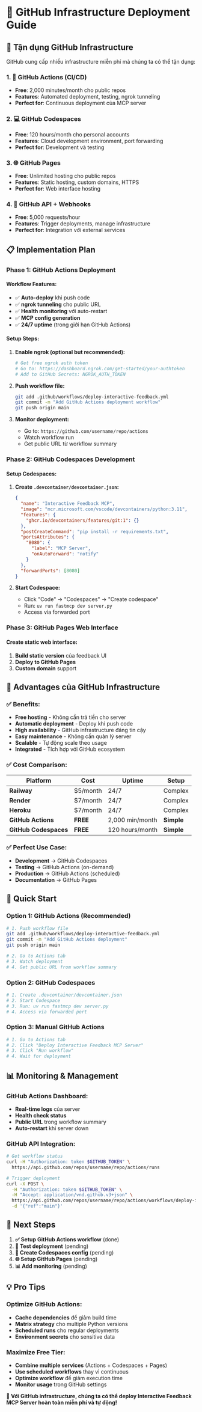 # 🚀 GitHub Infrastructure Deployment Guide

## 🎯 Tận dụng GitHub Infrastructure

GitHub cung cấp nhiều infrastructure miễn phí mà chúng ta có thể tận dụng:

### **1. 🔄 GitHub Actions (CI/CD)**
- **Free**: 2,000 minutes/month cho public repos
- **Features**: Automated deployment, testing, ngrok tunneling
- **Perfect for**: Continuous deployment của MCP server

### **2. 💻 GitHub Codespaces**
- **Free**: 120 hours/month cho personal accounts
- **Features**: Cloud development environment, port forwarding
- **Perfect for**: Development và testing

### **3. 🌐 GitHub Pages**
- **Free**: Unlimited hosting cho public repos
- **Features**: Static hosting, custom domains, HTTPS
- **Perfect for**: Web interface hosting

### **4. 🔧 GitHub API + Webhooks**
- **Free**: 5,000 requests/hour
- **Features**: Trigger deployments, manage infrastructure
- **Perfect for**: Integration với external services

## 📋 Implementation Plan

### **Phase 1: GitHub Actions Deployment**

#### **Workflow Features:**
- ✅ **Auto-deploy** khi push code
- ✅ **ngrok tunneling** cho public URL
- ✅ **Health monitoring** với auto-restart
- ✅ **MCP config generation**
- ✅ **24/7 uptime** (trong giới hạn GitHub Actions)

#### **Setup Steps:**

1. **Enable ngrok (optional but recommended):**
   ```bash
   # Get free ngrok auth token
   # Go to: https://dashboard.ngrok.com/get-started/your-authtoken
   # Add to GitHub Secrets: NGROK_AUTH_TOKEN
   ```

2. **Push workflow file:**
   ```bash
   git add .github/workflows/deploy-interactive-feedback.yml
   git commit -m "Add GitHub Actions deployment workflow"
   git push origin main
   ```

3. **Monitor deployment:**
   - Go to: `https://github.com/username/repo/actions`
   - Watch workflow run
   - Get public URL từ workflow summary

### **Phase 2: GitHub Codespaces Development**

#### **Setup Codespaces:**
1. **Create `.devcontainer/devcontainer.json`:**
   ```json
   {
     "name": "Interactive Feedback MCP",
     "image": "mcr.microsoft.com/vscode/devcontainers/python:3.11",
     "features": {
       "ghcr.io/devcontainers/features/git:1": {}
     },
     "postCreateCommand": "pip install -r requirements.txt",
     "portsAttributes": {
       "8080": {
         "label": "MCP Server",
         "onAutoForward": "notify"
       }
     },
     "forwardPorts": [8080]
   }
   ```

2. **Start Codespace:**
   - Click "Code" → "Codespaces" → "Create codespace"
   - Run: `uv run fastmcp dev server.py`
   - Access via forwarded port

### **Phase 3: GitHub Pages Web Interface**

#### **Create static web interface:**
1. **Build static version** của feedback UI
2. **Deploy to GitHub Pages**
3. **Custom domain** support

## 🎉 Advantages của GitHub Infrastructure

### **✅ Benefits:**
- **Free hosting** - Không cần trả tiền cho server
- **Automatic deployment** - Deploy khi push code
- **High availability** - GitHub infrastructure đáng tin cậy
- **Easy maintenance** - Không cần quản lý server
- **Scalable** - Tự động scale theo usage
- **Integrated** - Tích hợp với GitHub ecosystem

### **✅ Cost Comparison:**

| **Platform** | **Cost** | **Uptime** | **Setup** |
|--------------|----------|------------|-----------|
| **Railway** | $5/month | 24/7 | Complex |
| **Render** | $7/month | 24/7 | Complex |
| **Heroku** | $7/month | 24/7 | Complex |
| **GitHub Actions** | **FREE** | 2,000 min/month | **Simple** |
| **GitHub Codespaces** | **FREE** | 120 hours/month | **Simple** |

### **✅ Perfect Use Case:**
- **Development** → GitHub Codespaces
- **Testing** → GitHub Actions (on-demand)
- **Production** → GitHub Actions (scheduled)
- **Documentation** → GitHub Pages

## 🚀 Quick Start

### **Option 1: GitHub Actions (Recommended)**
```bash
# 1. Push workflow file
git add .github/workflows/deploy-interactive-feedback.yml
git commit -m "Add GitHub Actions deployment"
git push origin main

# 2. Go to Actions tab
# 3. Watch deployment
# 4. Get public URL from workflow summary
```

### **Option 2: GitHub Codespaces**
```bash
# 1. Create .devcontainer/devcontainer.json
# 2. Start Codespace
# 3. Run: uv run fastmcp dev server.py
# 4. Access via forwarded port
```

### **Option 3: Manual GitHub Actions**
```bash
# 1. Go to Actions tab
# 2. Click "Deploy Interactive Feedback MCP Server"
# 3. Click "Run workflow"
# 4. Wait for deployment
```

## 📊 Monitoring & Management

### **GitHub Actions Dashboard:**
- **Real-time logs** của server
- **Health check status**
- **Public URL** trong workflow summary
- **Auto-restart** khi server down

### **GitHub API Integration:**
```bash
# Get workflow status
curl -H "Authorization: token $GITHUB_TOKEN" \
  https://api.github.com/repos/username/repo/actions/runs

# Trigger deployment
curl -X POST \
  -H "Authorization: token $GITHUB_TOKEN" \
  -H "Accept: application/vnd.github.v3+json" \
  https://api.github.com/repos/username/repo/actions/workflows/deploy-interactive-feedback.yml/dispatches \
  -d '{"ref":"main"}'
```

## 🎯 Next Steps

1. **✅ Setup GitHub Actions workflow** (done)
2. **🔄 Test deployment** (pending)
3. **📝 Create Codespaces config** (pending)
4. **🌐 Setup GitHub Pages** (pending)
5. **📊 Add monitoring** (pending)

## 💡 Pro Tips

### **Optimize GitHub Actions:**
- **Cache dependencies** để giảm build time
- **Matrix strategy** cho multiple Python versions
- **Scheduled runs** cho regular deployments
- **Environment secrets** cho sensitive data

### **Maximize Free Tier:**
- **Combine multiple services** (Actions + Codespaces + Pages)
- **Use scheduled workflows** thay vì continuous
- **Optimize workflow** để giảm execution time
- **Monitor usage** trong GitHub settings

**🚀 Với GitHub infrastructure, chúng ta có thể deploy Interactive Feedback MCP Server hoàn toàn miễn phí và tự động!**
